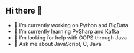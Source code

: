 ## Hi there 👋


- 🔭 I’m currently working on Python and BigData
- 🌱 I’m currently learning PySharp and Kafka
- 🤔 I’m looking for help with OOPS through Java
- 💬 Ask me about JavaScript, C, Java

